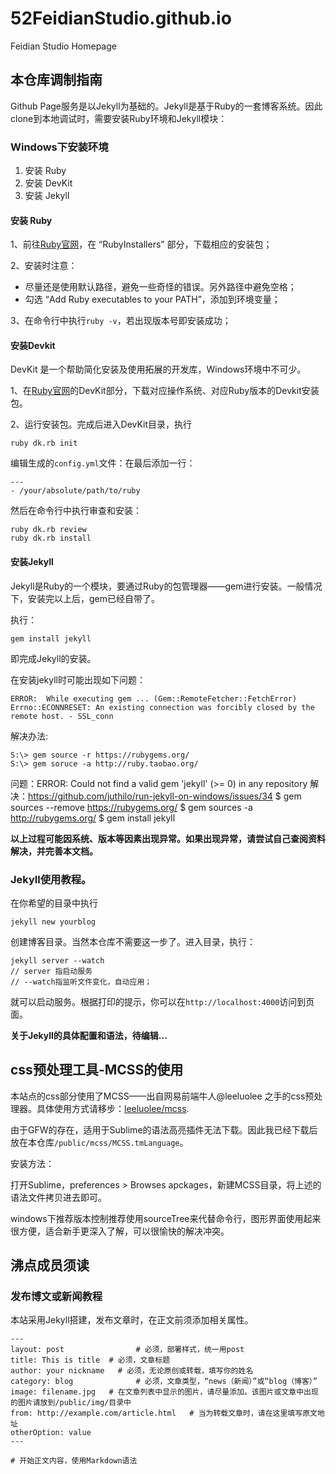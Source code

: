 # 52FeidianStudio.github.io

Feidian Studio Homepage

## 本仓库调制指南

Github Page服务是以Jekyll为基础的。Jekyll是基于Ruby的一套博客系统。因此clone到本地调试时，需要安装Ruby环境和Jekyll模块：

### Windows下安装环境

1. 安装 Ruby
2. 安装 DevKit
3. 安装 Jekyll

#### 安装 Ruby

1、前往[Ruby官网](http://rubyinstaller.org/downloads/)，在 “RubyInstallers” 部分，下载相应的安装包；

2、安装时注意：

- 尽量还是使用默认路径，避免一些奇怪的错误。另外路径中避免空格；
- 勾选 “Add Ruby executables to your PATH”，添加到环境变量；

3、在命令行中执行``ruby -v``，若出现版本号即安装成功；

#### 安装Devkit

DevKit 是一个帮助简化安装及使用拓展的开发库，Windows环境中不可少。

1、在[Ruby官网](http://rubyinstaller.org/downloads/)的DevKit部分，下载对应操作系统、对应Ruby版本的Devkit安装包。

2、运行安装包。完成后进入DevKit目录，执行

	ruby dk.rb init

编辑生成的``config.yml``文件：在最后添加一行：

	---
	- /your/absolute/path/to/ruby

然后在命令行中执行审查和安装：

	ruby dk.rb review
	ruby dk.rb install

#### 安装Jekyll

Jekyll是Ruby的一个模块，要通过Ruby的包管理器——gem进行安装。一般情况下，安装完以上后，gem已经自带了。

执行：

	gem install jekyll

即完成Jekyll的安装。

在安装jekyll时可能出现如下问题：

    ERROR:  While executing gem ... (Gem::RemoteFetcher::FetchError)
    Errno::ECONNRESET: An existing connection was forcibly closed by the remote host. - SSL_conn

解决办法:

    S:\> gem source -r https://rubygems.org/
    S:\> gem soruce -a http://ruby.taobao.org/
  
  问题：ERROR:  Could not find a valid gem 'jekyll' (>= 0) in any repository
  解决：https://github.com/juthilo/run-jekyll-on-windows/issues/34
    $ gem sources --remove https://rubygems.org/
    $ gem sources -a http://rubygems.org/
    $ gem install jekyll


**以上过程可能因系统、版本等因素出现异常。如果出现异常，请尝试自己查阅资料解决，并完善本文档。**

### Jekyll使用教程。

在你希望的目录中执行

	jekyll new yourblog

创建博客目录。当然本仓库不需要这一步了。进入目录，执行：

	jekyll server --watch
	// server 指启动服务
	// --watch指监听文件变化，自动应用；

就可以启动服务。根据打印的提示，你可以在``http://localhost:4000``访问到页面。

**关于Jekyll的具体配置和语法，待编辑...**

## css预处理工具-MCSS的使用

本站点的css部分使用了MCSS——出自网易前端牛人@leeluolee 之手的css预处理器。具体使用方式请移步：[leeluolee/mcss](https://github.com/leeluolee/mcss).

由于GFW的存在，适用于Sublime的语法高亮插件无法下载。因此我已经下载后放在本仓库``/public/mcss/MCSS.tmLanguage``。

安装方法：

打开Sublime，preferences > Browses apckages，新建MCSS目录，将上述的语法文件拷贝进去即可。

windows下推荐版本控制推荐使用sourceTree来代替命令行，图形界面使用起来很方便，适合新手更深入了解，可以很愉快的解决冲突。

## 沸点成员须读

### 发布博文或新闻教程

本站采用Jekyll搭建，发布文章时，在正文前须添加相关属性。

```
---
layout: post			    # 必须，部署样式，统一用post
title: This is title  # 必须，文章标题
author: your nickname	# 必须，无论原创或转载，填写你的姓名
category: blog				# 必须，文章类型，“news（新闻）”或“blog（博客）”
image: filename.jpg   # 在文章列表中显示的图片，请尽量添加。该图片或文章中出现的图片请放到/public/img/目录中
from: http://example.com/article.html 	# 当为转载文章时，请在这里填写原文地址
otherOption: value
---

# 开始正文内容，使用Markdown语法
```
